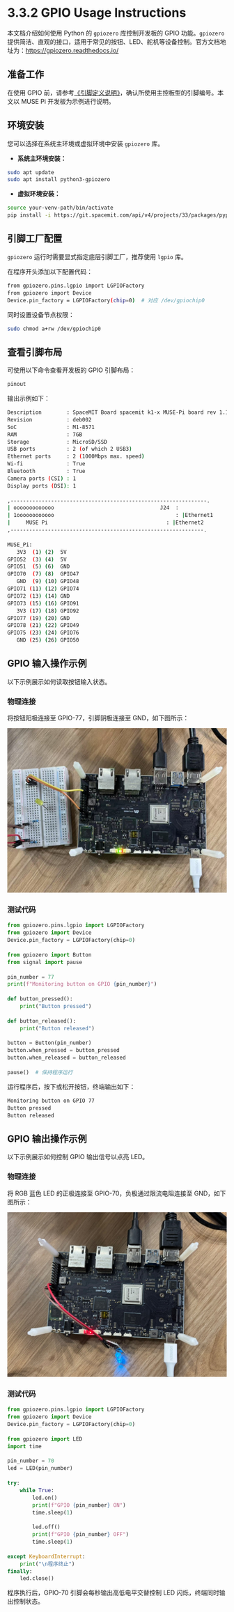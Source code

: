 # 3.3.2 GPIO Usage Instructions

本文档介绍如何使用 Python 的 `gpiozero` 库控制开发板的 GPIO 功能。`gpiozero` 提供简洁、直观的接口，适用于常见的按钮、LED、舵机等设备控制。官方文档地址为：https://gpiozero.readthedocs.io/

## 准备工作

在使用 GPIO 前，请参考[《引脚定义说明》](3.3.1_Pin_Definitions.md)，确认所使用主控板型的引脚编号。本文以 MUSE Pi 开发板为示例进行说明。

## 环境安装

您可以选择在系统主环境或虚拟环境中安装 `gpiozero` 库。

- **系统主环境安装：**

```bash
sudo apt update
sudo apt install python3-gpiozero
```

- **虚拟环境安装：**

```bash
source your-venv-path/bin/activate
pip install -i https://git.spacemit.com/api/v4/projects/33/packages/pypi/simple gpiozero
```

## 引脚工厂配置

`gpiozero` 运行时需要显式指定底层引脚工厂，推荐使用 `lgpio` 库。

在程序开头添加以下配置代码：

```bash
from gpiozero.pins.lgpio import LGPIOFactory
from gpiozero import Device
Device.pin_factory = LGPIOFactory(chip=0)  # 对应 /dev/gpiochip0
```

同时设置设备节点权限：

```bash
sudo chmod a+rw /dev/gpiochip0
```

## 查看引脚布局

可使用以下命令查看开发板的 GPIO 引脚布局：

```bash
pinout
```

输出示例如下：

```bash
Description        : SpaceMIT Board spacemit k1-x MUSE-Pi board rev 1.1
Revision           : deb002
SoC                : M1-8571
RAM                : 7GB
Storage            : MicroSD/SSD
USB ports          : 2 (of which 2 USB3)
Ethernet ports     : 2 (1000Mbps max. speed)
Wi-fi              : True
Bluetooth          : True
Camera ports (CSI) : 1
Display ports (DSI): 1

,---------------------------------------------------------------.
| ooooooooooooo                                  J24  :
| 1oooooooooooo                                       : |Ethernet1
|     MUSE Pi                                      : |Ethernet2
,--------------------------------------------------------------.

MUSE_Pi:
   3V3  (1) (2)  5V
GPIO52  (3) (4)  5V
GPIO51  (5) (6)  GND
GPIO70  (7) (8)  GPIO47
   GND  (9) (10) GPIO48
GPIO71 (11) (12) GPIO74
GPIO72 (13) (14) GND
GPIO73 (15) (16) GPIO91
   3V3 (17) (18) GPIO92
GPIO77 (19) (20) GND
GPIO78 (21) (22) GPIO49
GPIO75 (23) (24) GPIO76
   GND (25) (26) GPIO50
```

## GPIO 输入操作示例

以下示例展示如何读取按钮输入状态。

### 物理连接

将按钮阳极连接至 GPIO-77，引脚阴极连接至 GND，如下图所示：

![](images/gpio-in.jpg)

### 测试代码

```python
from gpiozero.pins.lgpio import LGPIOFactory
from gpiozero import Device
Device.pin_factory = LGPIOFactory(chip=0)

from gpiozero import Button
from signal import pause

pin_number = 77
print(f"Monitoring button on GPIO {pin_number}")

def button_pressed():
    print("Button pressed")

def button_released():
    print("Button released")

button = Button(pin_number)
button.when_pressed = button_pressed
button.when_released = button_released

pause()  # 保持程序运行
```

运行程序后，按下或松开按钮，终端输出如下：

```bash
Monitoring button on GPIO 77
Button pressed
Button released
```

## GPIO 输出操作示例

以下示例展示如何控制 GPIO 输出信号以点亮 LED。

### 物理连接

将 RGB 蓝色 LED 的正极连接至 GPIO-70，负极通过限流电阻连接至 GND，如下图所示：

![](images/gpio-out.jpg)

### 测试代码

```python
from gpiozero.pins.lgpio import LGPIOFactory
from gpiozero import Device
Device.pin_factory = LGPIOFactory(chip=0)

from gpiozero import LED
import time

pin_number = 70
led = LED(pin_number)

try:
    while True:
        led.on()
        print(f"GPIO {pin_number} ON")
        time.sleep(1)

        led.off()
        print(f"GPIO {pin_number} OFF")
        time.sleep(1)

except KeyboardInterrupt:
    print("\n程序终止")
finally:
    led.close()
```

程序执行后，GPIO-70 引脚会每秒输出高低电平交替控制 LED 闪烁，终端同时输出控制状态。